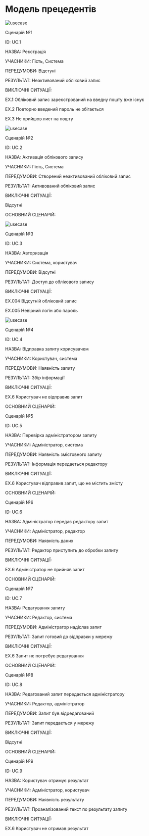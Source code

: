 # Модель прецедентів
![usecase](http://www.plantuml.com/plantuml/png/VLAnJW915EptApPOKt07BQ7p0uoTpGMN2Z7XeBCumA05yOmQJ4oCXJzmEIMWAFp2spzothBURR7GtSxCcvdTTwru4FK7mukkYDg3oxwiqAEUwv4Uwrb5Hh4iZuNWXJOwePL19vHJfc-Cr4S88Nomh0whLqt77BfXhDfHh13m34b22_rakCGEZOr5Qg9EZckE_WrQwEc3rZgbNprXhQGbPO0oW3C6ptfIp_5nRUhym76Az3j9MnmtKe-CIywDR4OWZvJgT9HoiXxWyMb6ChHQbKbRFjZ1qBtDEtlI5ojtz6dDPGklDRT3lzIg0kd8NlaUg7px_uRaIaDFqIa_7byL5qgTYaZ9xLZTaT_3415Wbn9p2_hUxSjA6qM2A9V6MspoBZnOuC72VJz3bsayYvzbBjZ36J8yHDOFaGtHKhrp_Fr_)

Сценарій №1

ID: UC.1

НАЗВА: Реєстрація

УЧАСНИКИ: Гість, Система

ПЕРЕДУМОВИ: Відстуні

РЕЗУЛЬТАТ: Неактивований обліковий запис

ВИКЛЮЧНІ СИТУАЦІЇ:

EХ.1 Обліковий запис зареєстрований на введну пошту вже існує

EХ.2 Повторно введений пароль не збігається

EХ.3 Не прийшов лист на пошту  

![usecase](http://www.plantuml.com/plantuml/png/fPDFJi9G4CRtdE85jyP4tLbZs7W7jnX1JHGCrbqN22Iw83On11AZCTpWYHHhIyiLPcxartbGAOAIsEGbVVFdDzDlfeLhkrYpRoulSWuzKSnrylcM6zoa0Mc-St9g-aXSUjjJz09_8ucc06yTHH5fXVU8OffGm4sLfnvf43tk2BC-fKeMktbBS0xrJKtoQ4pQMQX1Gw5pIveR0mjBoAwY3pWdA3P0IGydOjSGbt-9cWS_mXW3v2EWhP0UuWH9ZnGB2cN0vli4a2R2f2KYvFPcvgPC9zoGmf30-bMgzLLghw7IAtAHZ_9TPBiPjRxxg5JjaggTdvxPQgDSBk99NVl71ugUqT48ElY9D1dNuT7Mzg9X9pMKAYV2dk-eZpv1GJSFPZCyqecy1ewZOVFfK-7o1lsw58WPfjbSyR7MQYGo8XecOnUTMaBGHlu5ACuxnNDOYF9Znp0Qdq8pdD08BGkzR0lKR0Evnpq4eD1GciCKu1bbb_7Vqk-kLbfU_lnlgrTMhe1S_EHV)

Сценарій №2

ID: UC.2

НАЗВА: Активація облікового запису

УЧАСНИКИ: Гість, Система

ПЕРЕДУМОВИ: Створений неактивований обліковий запис

РЕЗУЛЬТАТ: Активований обліковий запис

ВИКЛЮЧНІ СИТУАЦІЇ:

Відсутні

ОСНОВНИЙ СЦЕНАРІЙ:

![usecase](http://www.plantuml.com/plantuml/png/XP11Ze9044NtdABFCMouoYGpknarYhjU2CJemaHZZ0iJOxn1G-o88725NpUoYZO4Lx0gglz_lwg2MVWz3UV_Vvx62JKja5D4CIN8O6YbFVN-MbttzwLmWMMrfILgt92pPwDGmIWqp5aBm-_hztHaNI49BVkWKBgm3zcPdsBfet2Y3XcniOJXHaLRvz6uEWGidZ2w3zfnLYnPb0YcHegIHoYuohZzKBWph16_FxXNfcG0WRWy1-09aJApWkrlqHQ3vnnFV2_u7VtmxLy0)

Сценарій №3

ID: UC.3

НАЗВА: Авторизація

УЧАСНИКИ: Система, користувач

ПЕРЕДУМОВИ: Відсутні

РЕЗУЛЬТАТ: Доступ до облікового запису

ВИКЛЮЧНІ СИТУАЦІЇ:

EХ.004 Відсутній обліковий запис

EХ.005 Невірний логін або пароль 

![usecase](http://www.plantuml.com/plantuml/png/ZPBFIiD04CRlUOgXtZtfnOZquZjuhTYgeAtKUCiXjegNGg183gA8-08nDfh-oUOLldaZFrQRcbB_B0HcPsP_-tsPhPzxZQvtSNhY-BY3qG2PNcfF-qWGwutloDUoVULkI_30UW_ineJHhI17B8np61IOQ5zg6EgrHXZLN7lGnzCd7IbcYFqb6aQMerTMnem0PgOQ2jvPB8XD24_vvHhEYQiqotVma4b3KCQ6WM3ApIirvQAH41hpjE4j0_TNRrLRpqY862jR_c7j4Qa6pFEC1XfMB2vkRNUyfdIF3uyyMMkr6bnbQNj_Ht0FWpVApq0_bTBktlh6ScApJ3JR1vQzIX4dXe9HJ2P_T3b4WnVk8xesh6GOpqT0Yml5FmH_lgFEcUlKAOkFxWC0)

Сценарій №4 

ID: UC.4

НАЗВА: Відправка запиту корисувачем

УЧАСНИКИ: Користувач, система

ПЕРЕДУМОВИ: Наявність запиту

РЕЗУЛЬТАТ: Збір інформації

ВИКЛЮЧНІ СИТУАЦІЇ:

EX.6 Користувач не відправив запит


ОСНОВНИЙ СЦЕНАРІЙ:




Сценарій №5

ID: UC.5

НАЗВА: Перевірка адміністратором запиту

УЧАСНИКИ: Адміністратор, система

ПЕРЕДУМОВИ: Наявність змістовного запиту

РЕЗУЛЬТАТ: Інформація передається редактору

ВИКЛЮЧНІ СИТУАЦІЇ:

EX.6 Користувач відправив запит, що не містить змісту

ОСНОВНИЙ СЦЕНАРІЙ:




Сценарій №6

ID: UC.6

НАЗВА: Адміністратор передає редактору запит

УЧАСНИКИ: Адміністратор, редактор

ПЕРЕДУМОВИ: Наявність даних

РЕЗУЛЬТАТ: Редактор приступить до обробки запиту

ВИКЛЮЧНІ СИТУАЦІЇ:

EX.6 Адміністратор не прийняв запит

ОСНОВНИЙ СЦЕНАРІЙ:





Сценарій №7

ID: UC.7

НАЗВА: Редагування запиту

УЧАСНИКИ: Редактор, система

ПЕРЕДУМОВИ: Адміністратор надіслав запит

РЕЗУЛЬТАТ: Запит готовий до відправки у мережу

ВИКЛЮЧНІ СИТУАЦІЇ:

EX.6 Запит не потребує редагування

ОСНОВНИЙ СЦЕНАРІЙ:





Сценарій №8

ID: UC.8

НАЗВА: Редагований запит передається адміністратору

УЧАСНИКИ: Редактор, адміністратор

ПЕРЕДУМОВИ: Запит був відредагований

РЕЗУЛЬТАТ: Запит передається у мережу

ВИКЛЮЧНІ СИТУАЦІЇ:

Відсутні

ОСНОВНИЙ СЦЕНАРІЙ:






Сценарій №9

ID: UC.9

НАЗВА: Користувач отримує результат

УЧАСНИКИ: Адміністратор, користувач

ПЕРЕДУМОВИ: Наявність результату

РЕЗУЛЬТАТ: Проаналізований текст по результату запиту

ВИКЛЮЧНІ СИТУАЦІЇ:

EX.6 Користувач не отримав результат




